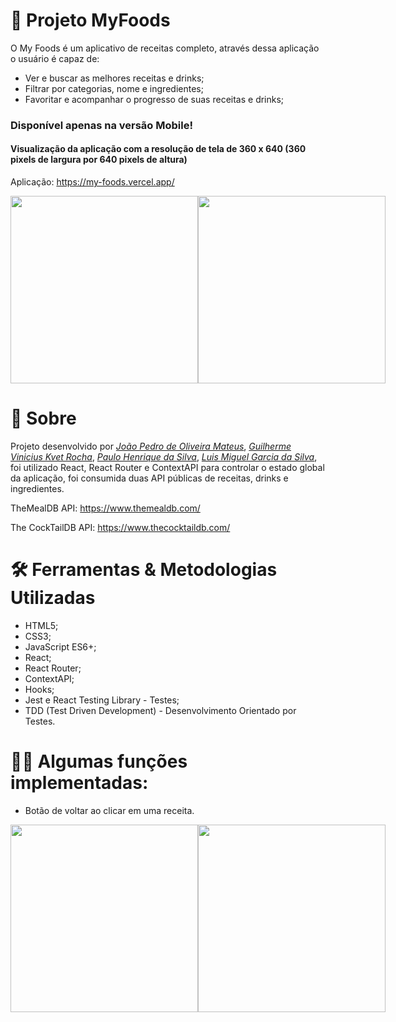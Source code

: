 # 🥘 Projeto MyFoods

O My Foods é um aplicativo de receitas completo, através dessa aplicação o usuário é capaz de:

- Ver e buscar as melhores receitas e drinks;
- Filtrar por categorias, nome e ingredientes;
- Favoritar e acompanhar o progresso de suas receitas e drinks;

### Disponível apenas na versão Mobile!
#### Visualização da aplicação com a resolução de tela de 360 x 640 (360 pixels de largura por 640 pixels de altura)

Aplicação: https://my-foods.vercel.app/

<div style="display: flex">
  <img src="https://user-images.githubusercontent.com/99822908/181251359-e1b88464-be75-4e50-b844-7a534cf432a8.png" width="300" />
  <img src="https://user-images.githubusercontent.com/99822908/181251395-3b045c48-b0e6-438d-8cbd-d9402b7409da.png" width="300" />
</div>

# 📄 Sobre

Projeto desenvolvido por _[João Pedro de Oliveira Mateus](https://www.linkedin.com/in/jo%C3%A3o-pedro-de-oliveira-mateus-81b137187/)_,
_[Guilherme Vinicius Kvet Rocha](https://www.linkedin.com/in/guilherme-vinicius-kvet-rocha-6a5599170/)_,
_[Paulo Henrique da Silva](https://www.linkedin.com/in/paulo-henrique-da-silva-a129ab231/)_,
_[Luis Miguel Garcia da Silva](https://www.linkedin.com/in/luis-miguel-garcia-da-silva-3b1138232/)_,
foi utilizado React, React Router e ContextAPI para controlar o estado global da aplicação, foi consumida duas API públicas de receitas, drinks e ingredientes.

TheMealDB API: https://www.themealdb.com/

The CockTailDB API: https://www.thecocktaildb.com/

# 🛠 Ferramentas & Metodologias Utilizadas

- HTML5;
- CSS3;
- JavaScript ES6+;
- React;
- React Router;
- ContextAPI;
- Hooks;
- Jest e React Testing Library - Testes;
- TDD (Test Driven Development) - Desenvolvimento Orientado por Testes.

# 👨‍💻 Algumas funções implementadas:

- Botão de voltar ao clicar em uma receita.

<div style="display: flex">
  <img src="https://user-images.githubusercontent.com/99822908/181254660-986260a5-93c1-467f-bc12-f5ece473fa58.png" width="300" />
  <img src="https://user-images.githubusercontent.com/99822908/181254912-434be3ba-94a3-4bd0-8e73-273cdd85ea1f.png" width="300" />
</div>
